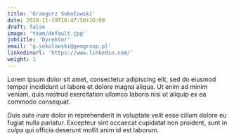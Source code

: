 ```yaml
---
title: 'Grzegorz Sokołowski'
date: 2018-11-19T10:47:58+10:00
draft: false
image: 'team/default.jpg'
jobtitle: 'Dyrektor'
email: 'g.sokolowski@gemgroup.pl'
linkedinurl: 'https://www.linkedin.com/'
weight: 1
---
```


Lorem ipsum dolor sit amet, consectetur adipiscing elit, sed do eiusmod tempor incididunt ut labore et dolore magna aliqua. Ut enim ad minim veniam, quis nostrud exercitation ullamco laboris nisi ut aliquip ex ea commodo consequat.

Duis aute irure dolor in reprehenderit in voluptate velit esse cillum dolore eu fugiat nulla pariatur. Excepteur sint occaecat cupidatat non proident, sunt in culpa qui officia deserunt mollit anim id est laborum.
